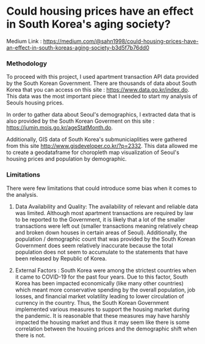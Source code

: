 # Could housing prices have an effect in South Korea's aging society?

Medium Link : https://medium.com/@sahn1998/could-housing-prices-have-an-effect-in-south-koreas-aging-society-b3d5f7b76dd0

### Methodology
To proceed with this project, I used apartment transaction API data provided by the South Korean Government. There are thousands of data about South Korea that you can access on this site : https://www.data.go.kr/index.do. This data was the most important piece that I needed to start my analysis of Seouls housing prices.

In order to gather data about Seoul's demographics, I extracted data that is also provided by the South Korean Goverment on this site : https://jumin.mois.go.kr/ageStatMonth.do.

Additionally, GIS data of South Korea's submuniciaplities were gathered from this site http://www.gisdeveloper.co.kr/?p=2332. This data allowed me to create a geodataframe for choropleth map visualization of Seoul's housing prices and population by demographic.

### Limitations
There were few limitations that could introduce some bias when it comes to the analysis.

1) Data Availability and Quality: The availability of relevant and reliable data was limited. Although most apartment transactions are required by law to be reported to the Government, it is likely that a lot of the smaller transactions were left out (smaller transactions meaning relatively cheap and broken down houses in certain areas of Seoul). Additionally, the population / demographic count that was provided by the South Korean Government does seem relatively inaccurate because the total population does not seem to accumulate to the statements that have been released by Republic of Korea.

2) External Factors : South Korea were among the strictest countries when it came to COVID-19 for the past four years. Due to this factor, South Korea has been impacted economically (like many other countries) which meant more conservative spending by the overall population, job losses, and financial market volatility leading to lower circulation of currency in the country. Thus, the South Korean Government implemented various measures to support the housing market during the pandemic. It is reasonable that these measures may have harshly impacted the housing market and thus it may seem like there is some correlation between the housing prices and the demographic shift when there is not. 
